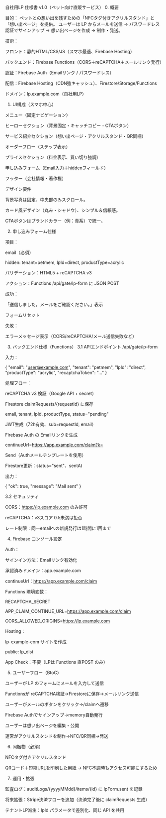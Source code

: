 自社用LP 仕様書 v1.0（ペット向け直販サービス）
0. 概要

目的：
ペットとの想い出を残すための「NFCタグ付きアクリルスタンド」と「想い出ページ」を提供。
ユーザーは LP からメールを送信 → パスワードレス認証でサインアップ → 想い出ページを作成 → 制作・発送。

技術：

フロント：静的HTML/CSS/JS（スマホ最適、Firebase Hosting）

バックエンド：Firebase Functions（CORS＋reCAPTCHA＋メールリンク発行）

認証：Firebase Auth（Emailリンク / パスワードレス）

配信：Firebase Hosting（CDN強キャッシュ）、Firestore/Storage/Functions

ドメイン：lp.example.com（自社用LP）

1. UI構成（スマホ中心）

メニュー（固定ナビゲーション）

ヒーローセクション（背景固定・キャッチコピー・CTAボタン）

サービス紹介セクション（想い出ページ・アクリルスタンド・QR同梱）

オーダーフロー（ステップ表示）

プライスセクション（料金表示、買い切り強調）

申し込みフォーム（Email入力＋hiddenフィールド）

フッター（会社情報・著作権）

デザイン要件

背景写真は固定、中央部のみスクロール。

カード風デザイン（丸み・シャドウ）、シンプル＆信頼感。

CTAボタンはブランドカラー（例：青系）で統一。

2. 申し込みフォーム仕様

項目：

email（必須）

hidden: tenant=petmem, lpId=direct, productType=acrylic

バリデーション：HTML5 + reCAPTCHA v3

アクション：Functions /api/gate/lp-form に JSON POST

成功：

「送信しました。メールをご確認ください。」表示

フォームリセット

失敗：

エラーメッセージ表示（CORS/reCAPTCHA/メール送信失敗など）

3. バックエンド仕様（Functions）
3.1 APIエンドポイント /api/gate/lp-form

入力：

{
  "email": "user@example.com",
  "tenant": "petmem",
  "lpId": "direct",
  "productType": "acrylic",
  "recaptchaToken": "..."
}


処理フロー：

reCAPTCHA v3 検証（Google API + secret）

Firestore claimRequests/{requestId} に保存

email, tenant, lpId, productType, status="pending"

JWT生成（72h有効、sub=requestId, email）

Firebase Auth の Emailリンクを生成

continueUrl=https://app.example.com/claim?k=<jwt>

Send（Authメールテンプレートを使用）

Firestore更新：status="sent"、sentAt

出力：

{ "ok": true, "message": "Mail sent" }

3.2 セキュリティ

CORS：https://lp.example.com のみ許可

reCAPTCHA：v3スコア 0.5未満は拒否

レート制限：同一emailへの新規発行は1時間に1回まで

4. Firebase コンソール設定

Auth：

サインイン方法：Emailリンク有効化

承認済みドメイン：app.example.com

continueUrl：https://app.example.com/claim

Functions 環境変数：

RECAPTCHA_SECRET

APP_CLAIM_CONTINUE_URL=https://app.example.com/claim

CORS_ALLOWED_ORIGINS=https://lp.example.com

Hosting：

lp-example-com サイトを作成

public: lp_dist

App Check：不要（LPは Functions 直POST のみ）

5. ユーザーフロー（BtoC）

ユーザーが LP のフォームにメールを入力して送信

Functionsが reCAPTCHA検証→Firestoreに保存→メールリンク送信

ユーザーがメールのボタンをクリック→/claimへ遷移

Firebase Authでサインアップ→memory自動発行

ユーザーは想い出ページを編集・公開

運営がアクリルスタンドを制作→NFC/QR同梱→発送

6. 同梱物（必須）

NFCタグ付きアクリルスタンド

QRコード＋短縮URLを印刷した用紙
→ NFC不調時もアクセス可能にするため

7. 運用・拡張

監査ログ：auditLogs/{yyyyMMdd}/items/{id} に lpForm.sent を記録

将来拡張：Stripe決済フローを追加（決済完了後に claimRequests 生成）

テナントLP派生：lpId パラメータで差別化、同じ API を共用